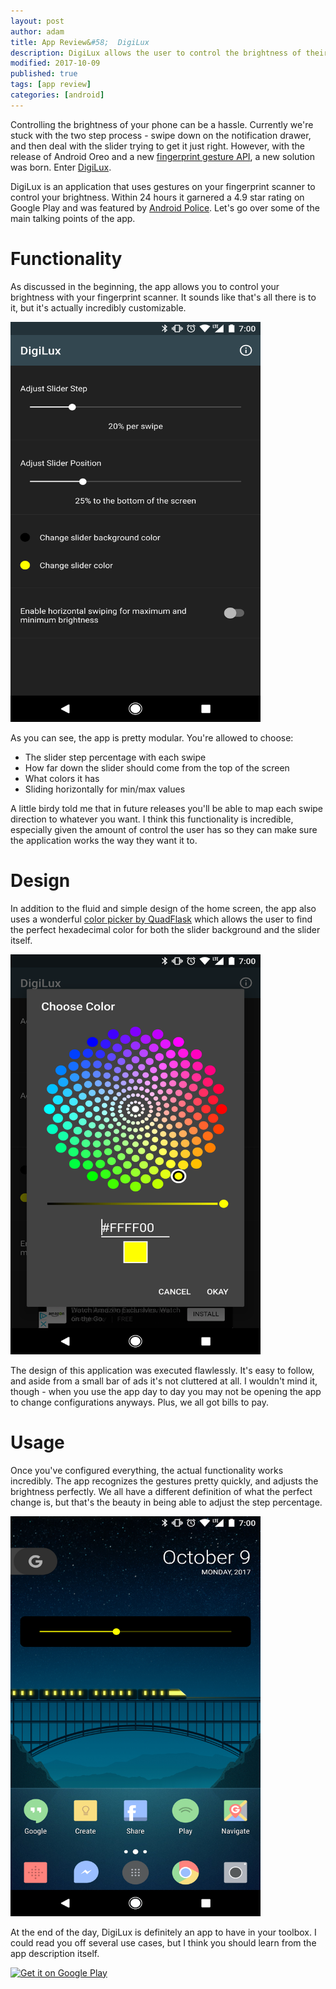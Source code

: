 ```yaml
---
layout: post
author: adam
title: App Review&#58;  DigiLux
description: DigiLux allows the user to control the brightness of their phone screen with their fingerprint sensor.
modified: 2017-10-09
published: true
tags: [app review]
categories: [android]
---
```


Controlling the brightness of your phone can be a hassle. Currently we're stuck with the two step process - swipe down on the notification drawer, and then deal with the slider trying to get it just right. However, with the release of Android Oreo and a new [fingerprint gesture API](https://developer.android.com/guide/topics/ui/accessibility/services.html#fingerprint), a new solution was born. Enter [DigiLux](https://play.google.com/store/apps/details?id=com.tunjid.fingergestures).

<!--more-->

DigiLux is an application that uses gestures on your fingerprint scanner to control your brightness. Within 24 hours it garnered a 4.9 star rating on Google Play and was featured by [Android Police](http://www.androidpolice.com/2017/10/09/digilux-uses-fingerprint-scanner-swipe-gestures-control-displays-brightness/). Let's go over some of the main talking points of the app.

# Functionality

As discussed in the beginning, the app allows you to control your brightness with your fingerprint scanner. It sounds like that's all there is to it, but it's actually incredibly customizable.

<img src="/images/digilux/main.png" style="height: 640px; width: 400px;">

As you can see, the app is pretty modular. You're allowed to choose:

* The slider step percentage with each swipe
* How far down the slider should come from the top of the screen
* What colors it has
* Sliding horizontally for min/max values

A little birdy told me that in future releases you'll be able to map each swipe direction to whatever you want. I think this functionality is incredible, especially given the amount of control the user has so they can make sure the application works the way they want it to.

# Design

In addition to the fluid and simple design of the home screen, the app also uses a wonderful [color picker by QuadFlask](https://github.com/QuadFlask/colorpicker) which allows the user to find the perfect hexadecimal color for both the slider background and the slider itself. 

<img src="/images/digilux/color.png" style="height: 640px; width: 400px;">

The design of this application was executed flawlessly. It's easy to follow, and aside from a small bar of ads it's not cluttered at all. I wouldn't mind it, though - when you use the app day to day you may not be opening the app to change configurations anyways. Plus, we all got bills to pay. 

# Usage

Once you've configured everything, the actual functionality works incredibly. The app recognizes the gestures pretty quickly, and adjusts the brightness perfectly. We all have a different definition of what the perfect change is, but that's the beauty in being able to adjust the step percentage. 

<img src="/images/digilux/usage.png" style="height: 640px; width: 400px;">

At the end of the day, DigiLux is definitely an app to have in your toolbox. I could read you off several use cases, but I think you should learn from the app description itself.

<a href='https://play.google.com/store/apps/details?id=com.tunjid.fingergestures&pcampaignid=MKT-Other-global-all-co-prtnr-py-PartBadge-Mar2515-1'><img alt='Get it on Google Play' src='https://play.google.com/intl/en_us/badges/images/generic/en_badge_web_generic.png'/></a>